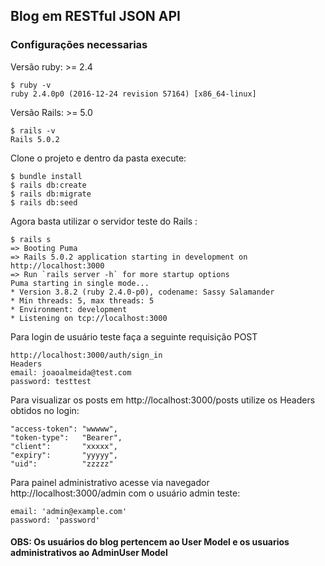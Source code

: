 ## Blog em RESTful JSON API

### Configurações necessarias

Versão ruby: >= 2.4

```console
$ ruby -v
ruby 2.4.0p0 (2016-12-24 revision 57164) [x86_64-linux]
```

Versão Rails: >= 5.0

```console
$ rails -v
Rails 5.0.2
```
Clone o projeto e dentro da pasta execute:
```console
$ bundle install
$ rails db:create
$ rails db:migrate
$ rails db:seed
```

Agora basta utilizar o servidor teste do Rails :
```console
$ rails s
=> Booting Puma
=> Rails 5.0.2 application starting in development on http://localhost:3000
=> Run `rails server -h` for more startup options
Puma starting in single mode...
* Version 3.8.2 (ruby 2.4.0-p0), codename: Sassy Salamander
* Min threads: 5, max threads: 5
* Environment: development
* Listening on tcp://localhost:3000
```
Para login de usuário teste faça a seguinte requisição POST
```console
http://localhost:3000/auth/sign_in
Headers
email: joaoalmeida@test.com
password: testtest
```
Para visualizar os posts em http://localhost:3000/posts utilize os Headers obtidos no login:
```console
"access-token": "wwwww",
"token-type":   "Bearer",
"client":       "xxxxx",
"expiry":       "yyyyy",
"uid":          "zzzzz"
```

Para painel administrativo acesse via navegador http://localhost:3000/admin com o usuário admin teste:
```console
email: 'admin@example.com'
password: 'password'
```

#### OBS: Os usuários do blog pertencem ao User Model e os usuarios administrativos ao AdminUser Model
